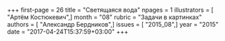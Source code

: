 +++
first-page = 26
title = "Светящаяся вода"
npages = 1
illustrators = [ "Артём Костюкевич",]
month = "08"
rubric = "Задачи в картинках"
authors = [ "Александр Бердников",]
issues = [ "2015_08",]
year = "2015"
date = "2017-04-24T15:37:59+03:00"
+++
